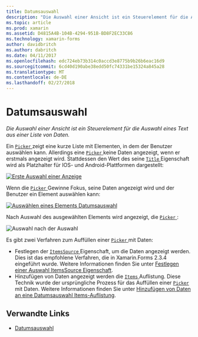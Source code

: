 ```yaml
---
title: Datumsauswahl
description: "Die Auswahl einer Ansicht ist ein Steuerelement für die Auswahl eines Text aus einer Liste von Daten."
ms.topic: article
ms.prod: xamarin
ms.assetid: D4815A4B-104B-4294-951B-BD8F2EC33C86
ms.technology: xamarin-forms
author: davidbritch
ms.author: dabritch
ms.date: 04/11/2017
ms.openlocfilehash: edc724eb73b314c0accd3e8775b9b26b6eac16d9
ms.sourcegitcommit: 6cd40d190abe38edd50fc74331be15324a845a28
ms.translationtype: MT
ms.contentlocale: de-DE
ms.lasthandoff: 02/27/2018
---
```

# <a name="picker"></a>Datumsauswahl

_Die Auswahl einer Ansicht ist ein Steuerelement für die Auswahl eines Text aus einer Liste von Daten._

Ein [ `Picker` ](https://developer.xamarin.com/api/type/Xamarin.Forms.Picker/) zeigt eine kurze Liste mit Elementen, in dem der Benutzer auswählen kann. Allerdings eine [ `Picker` ](https://developer.xamarin.com/api/type/Xamarin.Forms.Picker/) keine Daten angezeigt, wenn er erstmals angezeigt wird. Stattdessen den Wert des seine [ `Title` ](https://developer.xamarin.com/api/property/Xamarin.Forms.Picker.Title/) Eigenschaft wird als Platzhalter für IOS- und Android-Plattformen dargestellt:

[![](images/picker-initial.png "Erste Auswahl einer Anzeige")](images/picker-initial-large.png "erste Auswahl anzeigen")

Wenn die [ `Picker` ](https://developer.xamarin.com/api/type/Xamarin.Forms.Picker/) Gewinne Fokus, seine Daten angezeigt wird und der Benutzer ein Element auswählen kann:

[![](images/picker-selection.png "Auswählen eines Elements Datumsauswahl")](images/picker-selection-large.png "Datumsauswahl Auswählen eines Elements")

Nach Auswahl des ausgewählten Elements wird angezeigt, die [ `Picker` ](https://developer.xamarin.com/api/type/Xamarin.Forms.Picker/):

![](images/picker-after-selection.png "Auswahl nach der Auswahl")

Es gibt zwei Verfahren zum Auffüllen einer [ `Picker` ](https://developer.xamarin.com/api/type/Xamarin.Forms.Picker/) mit Daten:

- Festlegen der [ `ItemsSource` ](https://developer.xamarin.com/api/property/Xamarin.Forms.Picker.ItemsSource/) Eigenschaft, um die Daten angezeigt werden. Dies ist das empfohlene Verfahren, die in Xamarin.Forms 2.3.4 eingeführt wurde. Weitere Informationen finden Sie unter [Festlegen einer Auswahl ItemsSource Eigenschaft](populating-itemssource.md).
- Hinzufügen von Daten angezeigt werden die [ `Items` ](https://developer.xamarin.com/api/property/Xamarin.Forms.Picker.Items/) Auflistung. Diese Technik wurde der ursprüngliche Prozess für das Auffüllen einer [ `Picker` ](https://developer.xamarin.com/api/type/Xamarin.Forms.Picker/) mit Daten. Weitere Informationen finden Sie unter [Hinzufügen von Daten an eine Datumsauswahl Items-Auflistung](populating-items.md).


## <a name="related-links"></a>Verwandte Links

- [Datumsauswahl](https://developer.xamarin.com/api/type/Xamarin.Forms.Picker/)
